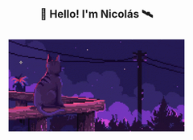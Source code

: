 <h2 align="center">👋 Hello! I'm Nicolás 🛰️</h2>
<h2 align="center"> <img src="https://github.com/nmayorga092/nmayorga092/blob/master/resources/miau.gif" width='350px' />

</h2>

<!--START_SECTION:waka-->

<!--END_SECTION:waka-->